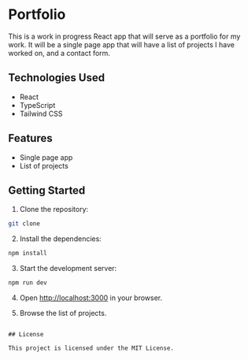 # Portfolio

This is a work in progress React app that will serve as a portfolio for my work. It will be a single page app that will have a list of projects I have worked on, and a contact form.

## Technologies Used

- React
- TypeScript
- Tailwind CSS

## Features

- Single page app
- List of projects

## Getting Started

1. Clone the repository:

```bash
git clone
```

2. Install the dependencies:

```bash
npm install
```

3. Start the development server:

```bash
npm run dev
```

4. Open [http://localhost:3000](http://localhost:5173) in your browser.

5. Browse the list of projects.

```

## License

This project is licensed under the MIT License.
```
